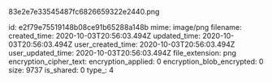 83e2e7e33545487fc6826659322e2440.png

id: e2f79e75519148b08ce91b65288a148b
mime: image/png
filename: 
created_time: 2020-10-03T20:56:03.494Z
updated_time: 2020-10-03T20:56:03.494Z
user_created_time: 2020-10-03T20:56:03.494Z
user_updated_time: 2020-10-03T20:56:03.494Z
file_extension: png
encryption_cipher_text: 
encryption_applied: 0
encryption_blob_encrypted: 0
size: 9737
is_shared: 0
type_: 4